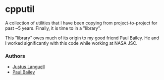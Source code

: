 # cpputil

A collection of utilities that I have been copying
from project-to-project for past ~5 years. Finally, 
it is time to  in a "library".

This "library" owes much of its origin to my good
friend Paul Bailey. He and I worked significantly
with this code while working at NASA JSC. 

### Authors

* [Justus Languell](https://www.linkedin.com/in/justusl/)
* [Paul Bailey](https://www.linkedin.com/in/paul-ryan-bailey/)

